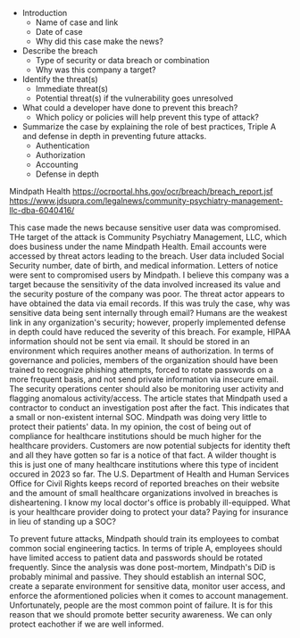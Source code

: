 - Introduction
  - Name of case and link
  - Date of case
  - Why did this case make the news?
- Describe the breach
  - Type of security or data breach or combination
  - Why was this company a target?
- Identify the threat(s)
  - Immediate threat(s)
  - Potential threat(s) if the vulnerability goes unresolved
- What could a developer have done to prevent this breach?
  - Which policy or policies will help prevent this type of attack?
- Summarize the case by explaining the role of best practices, Triple A and defense in depth in preventing future attacks.
  - Authentication
  - Authorization
  - Accounting
  - Defense in depth

Mindpath Health
https://ocrportal.hhs.gov/ocr/breach/breach_report.jsf
https://www.jdsupra.com/legalnews/community-psychiatry-management-llc-dba-6040416/

This case made the news because sensitive user data was compromised.  THe target of the attack is Community Psychiatry Management, LLC, which does business under the name Mindpath Health.  Email accounts were accessed by threat actors leading to the breach.  User data included Social Security number, date of birth, and medical information.  Letters of notice were sent to compromised users by Mindpath.  I believe this company was a target because the sensitivity of the data involved increased its value and the security posture of the company was poor.  The threat actor appears to have obtained the data via email records.  If this was truly the case, why was sensitive data being sent internally through email?  Humans are the weakest link in any organization's security; however, properly implemented defense in depth could have reduced the severity of this breach.  For example, HIPAA information should not be sent via email.  It should be stored in an environment which requires another means of authorization.  In terms of governance and policies, members of the organization should have been trained to recognize phishing attempts, forced to rotate passwords on a more frequent basis, and not send private information via insecure email.  The security operations center should also be monitoring user activity and flagging anomalous activity/access.  The article states that Mindpath used a contractor to conduct an investigation post after the fact.  This indicates that a small or non-existent internal SOC.  Mindpath was doing very little to protect their patients' data.  In my opinion, the cost of being out of compliance for healthcare institutions should be much higher for the healthcare providers.  Customers are now potential subjects for identity theft and all they have gotten so far is a notice of that fact.  A wilder thought is this is just one of many healthcare institutions where this type of incident occured in 2023 so far.  The U.S. Department of Health and Human Services Office for Civil Rights keeps record of reported breaches on their website and the amount of small healthcare organizations involved in breaches is disheartening.  I know my local doctor's office is probably ill-equipped.  What is your healthcare provider doing to protect your data?  Paying for insurance in lieu of standing up a SOC?

To prevent future attacks, Mindpath should train its employees to combat common social engineering tactics.  In terms of triple A, employees should have limited access to patient data and passwords should be rotated frequently.  Since the analysis was done post-mortem, Mindpath's DiD is probably minimal and passive.  They should establish an internal SOC, create a separate environment for sensitive data, monitor user access, and enforce the aformentioned policies when it comes to account management.  Unfortunately, people are the most common point of failure.  It is for this reason that we should promote better security awareness.  We can only protect eachother if we are well informed.